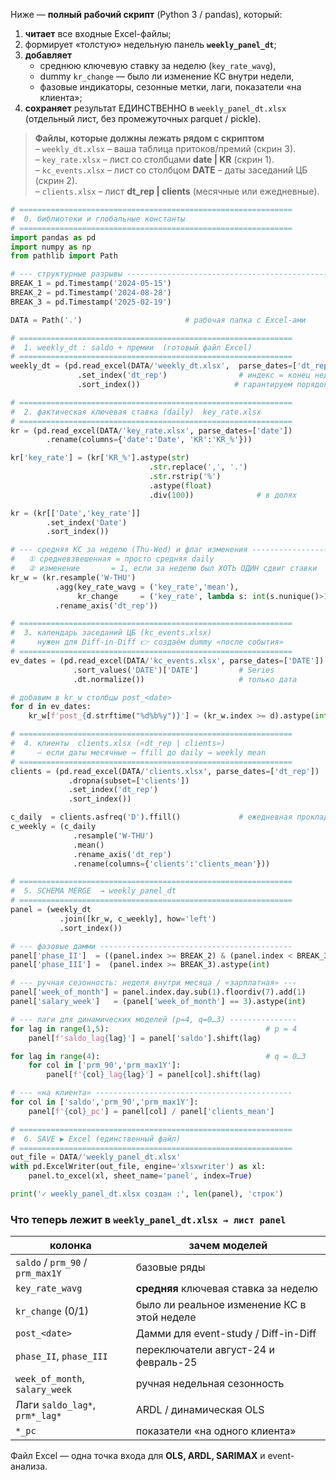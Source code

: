 Ниже — **полный рабочий скрипт** (Python 3 / pandas), который:

1. **читает** все входные Excel-файлы;  
2. формирует «толстую» недельную панель **`weekly_panel_dt`**;  
3. **добавляет**  
   * среднюю ключевую ставку за неделю (`key_rate_wavg`),  
   * dummy `kr_change` — было ли изменение КС внутри недели,  
   * фазовые индикаторы, сезонные метки, лаги, показатели «на клиента»;  
4. **сохраняет** результат ЕДИНСТВЕННО в `weekly_panel_dt.xlsx`  
   (отдельный лист, без промежуточных parquet / pickle).

> **Файлы, которые должны лежать рядом с скриптом**  
> – `weekly_dt.xlsx` – ваша таблица притоков/премий (скрин 3).  
> – `key_rate.xlsx`   – лист со столбцами **date | KR** (скрин 1).  
> – `kc_events.xlsx` – лист со столбцом **DATE** – даты заседаний ЦБ (скрин 2).  
> – `clients.xlsx`   – лист **dt_rep | clients** (месячные или ежедневные).

```python
# =============================================================
#  0. библиотеки и глобальные константы
# =============================================================
import pandas as pd
import numpy as np
from pathlib import Path

# --- структурные разрывы ----------------------------------------------------
BREAK_1 = pd.Timestamp('2024-05-15')
BREAK_2 = pd.Timestamp('2024-08-28')
BREAK_3 = pd.Timestamp('2025-02-19')

DATA = Path('.')                       # рабочая папка с Excel-ами

# =============================================================
#  1. weekly_dt : saldo + премии  (готовый файл Excel)
# =============================================================
weekly_dt = (pd.read_excel(DATA/'weekly_dt.xlsx',  parse_dates=['dt_rep'])
               .set_index('dt_rep')                # индекс = конец недели
               .sort_index())                     # гарантируем порядок

# =============================================================
#  2. фактическая ключевая ставка (daily)  key_rate.xlsx
# =============================================================
kr = (pd.read_excel(DATA/'key_rate.xlsx', parse_dates=['date'])
        .rename(columns={'date':'Date', 'KR':'KR_%'}))

kr['key_rate'] = (kr['KR_%'].astype(str)
                               .str.replace(',', '.')
                               .str.rstrip('%')
                               .astype(float)
                               .div(100))              # в долях

kr = (kr[['Date','key_rate']]
        .set_index('Date')
        .sort_index())

# --- средняя КС за неделю (Thu-Wed) и флаг изменения ------------------------
#   ① средневзвешенная = просто средняя daily
#   ② изменение       = 1, если за неделю был ХОТЬ ОДИН сдвиг ставки
kr_w = (kr.resample('W-THU')
          .agg(key_rate_wavg = ('key_rate','mean'),
               kr_change     = ('key_rate', lambda s: int(s.nunique()>1)))
          .rename_axis('dt_rep'))

# =============================================================
#  3. календарь заседаний ЦБ (kc_events.xlsx)
#     нужен для Diff-in-Diff 👉 создаём dummy «после события»
# =============================================================
ev_dates = (pd.read_excel(DATA/'kc_events.xlsx', parse_dates=['DATE'])
              .sort_values('DATE')['DATE']         # Series
              .dt.normalize())                     # только дата

# добавим в kr_w столбцы post_<date>
for d in ev_dates:
    kr_w[f'post_{d.strftime("%d%b%y")}'] = (kr_w.index >= d).astype(int)

# =============================================================
#  4. клиенты  clients.xlsx («dt_rep | clients»)
#     – если даты месячные → ffill до daily → weekly mean
# =============================================================
clients = (pd.read_excel(DATA/'clients.xlsx', parse_dates=['dt_rep'])
             .dropna(subset=['clients'])
             .set_index('dt_rep')
             .sort_index())

c_daily  = clients.asfreq('D').ffill()             # ежедневная прокладка
c_weekly = (c_daily
              .resample('W-THU')
              .mean()
              .rename_axis('dt_rep')
              .rename(columns={'clients':'clients_mean'}))

# =============================================================
#  5. SCHEMA MERGE  → weekly_panel_dt
# =============================================================
panel = (weekly_dt
           .join([kr_w, c_weekly], how='left')
           .sort_index())

# --- фазовые дамми -------------------------------------------
panel['phase_II']  = ((panel.index >= BREAK_2) & (panel.index < BREAK_3)).astype(int)
panel['phase_III'] =  (panel.index >= BREAK_3).astype(int)

# --- ручная сезонность: неделя внутри месяца / «зарплатная» ---
panel['week_of_month'] = panel.index.day.sub(1).floordiv(7).add(1)
panel['salary_week']   = (panel['week_of_month'] == 3).astype(int)

# --- лаги для динамических моделей (p=4, q=0…3) ---------------
for lag in range(1,5):                                   # p = 4
    panel[f'saldo_lag{lag}'] = panel['saldo'].shift(lag)

for lag in range(4):                                     # q = 0…3
    for col in ['prm_90','prm_max1Y']:
        panel[f'{col}_lag{lag}'] = panel[col].shift(lag)

# --- «на клиента» --------------------------------------------
for col in ['saldo','prm_90','prm_max1Y']:
    panel[f'{col}_pc'] = panel[col] / panel['clients_mean']

# =============================================================
#  6. SAVE ▶ Excel (единственный файл)
# =============================================================
out_file = DATA/'weekly_panel_dt.xlsx'
with pd.ExcelWriter(out_file, engine='xlsxwriter') as xl:
    panel.to_excel(xl, sheet_name='panel', index=True)

print('✓ weekly_panel_dt.xlsx создан :', len(panel), 'строк')
```

### Что теперь лежит в `weekly_panel_dt.xlsx → лист panel`

| колонка                          | зачем моделей |
|----------------------------------|---------------|
| `saldo` / `prm_90` / `prm_max1Y` | базовые ряды |
| `key_rate_wavg`                  | **средняя** ключевая ставка за неделю |
| `kr_change` (0/1)                | было ли реальное изменение КС в этой неделе |
| `post_<date>`                    | Дамми для event-study / Diff-in-Diff |
| `phase_II`, `phase_III`          | переключатели август-24 и февраль-25 |
| `week_of_month`, `salary_week`   | ручная недельная сезонность |
| Лаги `saldo_lag*`, `prm*_lag*`   | ARDL / динамическая OLS |
| `*_pc`                           | показатели «на одного клиента» |

Файл Excel — одна точка входа для **OLS, ARDL, SARIMAX** и event-анализа.
